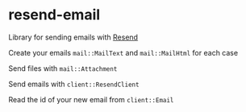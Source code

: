 # resend-email

Library for sending emails with [Resend](https://resend.com)

Create your emails `mail::MailText` and `mail::MailHtml` for each case

Send files with `mail::Attachment`

Send emails with `client::ResendClient`

Read the id of your new email from `client::Email`
